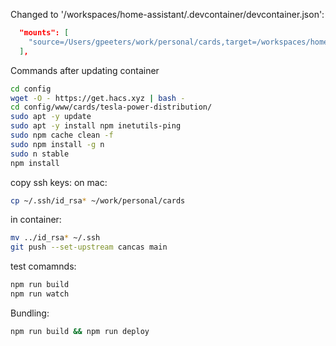 Changed to '/workspaces/home-assistant/.devcontainer/devcontainer.json':

```json
  "mounts": [
    "source=/Users/gpeeters/work/personal/cards,target=/workspaces/home-assistant/config,type=bind,consistency=cached"
  ],
 ```

Commands after updating container

```bash
cd config
wget -O - https://get.hacs.xyz | bash -
cd config/www/cards/tesla-power-distribution/
sudo apt -y update
sudo apt -y install npm inetutils-ping
sudo npm cache clean -f
sudo npm install -g n
sudo n stable
npm install
```
copy ssh keys:
on mac:
```bash
cp ~/.ssh/id_rsa* ~/work/personal/cards
```
in container:
```bash
mv ../id_rsa* ~/.ssh
git push --set-upstream cancas main
```

test comamnds:
```bash
npm run build
npm run watch
```

Bundling:
```bash
npm run build && npm run deploy
```